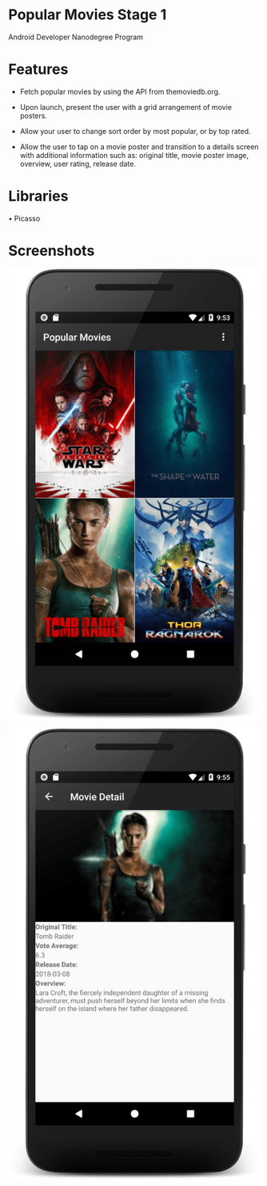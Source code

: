 
# Popular Movies Stage 1

Android Developer Nanodegree Program

# Features

* Fetch popular movies by using the API from themoviedb.org.

* Upon launch, present the user with a grid arrangement of movie posters. 

* Allow your user to change sort order by most popular, or by top rated.

*	Allow the user to tap on a movie poster and transition to a details screen with additional information such as: original title, movie poster image, overview, user rating, release date.


# Libraries

•	Picasso

# Screenshots

![Main Screen](https://github.com/ondercaglar/PopularMovies_Stage1/blob/master/screen1.png)

![Movie Detail Screen](https://github.com/ondercaglar/PopularMovies_Stage1/blob/master/screen2.png)





